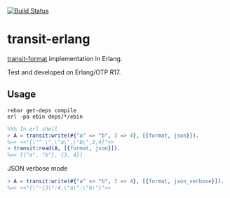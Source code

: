 [![Build
Status](https://travis-ci.org/isaiah/transit-erlang.svg)](https://travis-ci.org/isaiah/transit-erlang)

transit-erlang
==============
[transit-format](https://github.com/cognitect/transit-format) implementation in Erlang.

Test and developed on Erlang/OTP R17.

Usage
-----

```shell
rebar get-deps compile
erl -pa ebin deps/*/ebin
```

```erlang
%%% In erl shell
> A = transit:write(#{"a" => "b", 3 => 4}, [{format, json}]).
%=> <<"[\"^ \",\"a\",\"b\",3,4]">>
> transit:read(A, [{format, json}]).
%=> [{"a", "b"}, {3, 4}]
```

JSON verbose mode

```erlang
> A = transit:write(#{"a" => "b", 3 => 4}, [{format, json_verbose}]).
%=> <<"{\"~i3\":4,\"a\":\"b\"}">>
```
